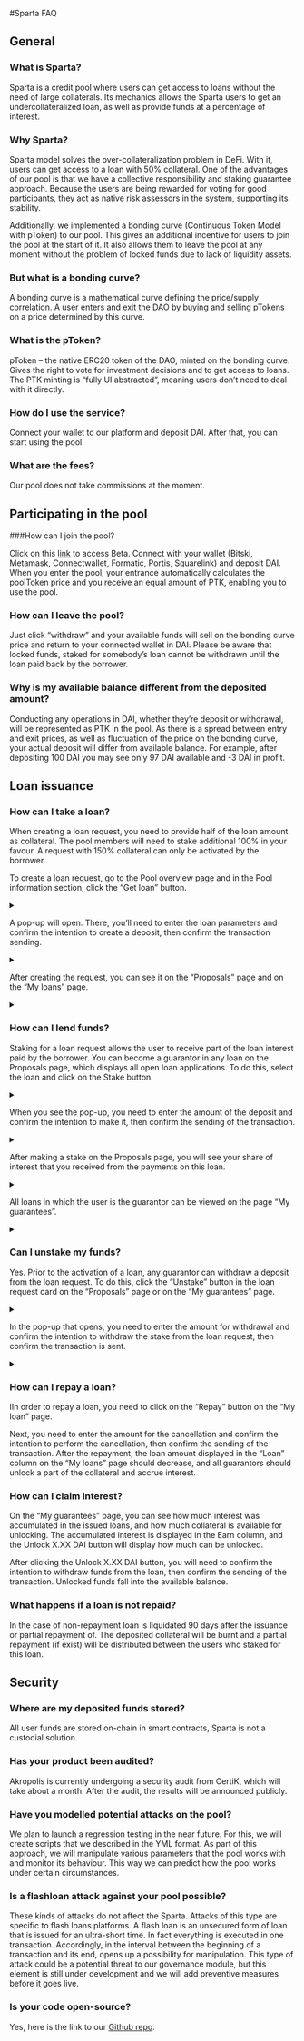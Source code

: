 ﻿#Sparta FAQ

## General

### What is Sparta?

Sparta is a credit pool where users can get access to loans without the need of large collaterals. Its mechanics allows the Sparta users to get an undercollateralized loan, as well as provide funds at a percentage of interest.

### Why Sparta?

Sparta model solves the over-collateralization problem in DeFi. With it, users can get access to a loan with 50% collateral. One of the advantages of our pool is that we have a collective responsibility and staking guarantee approach. Because the users are being rewarded for voting for good participants, they act as native risk assessors in the system, supporting its stability.

Additionally, we implemented a bonding curve (Continuous Token Model with pToken) to our pool. This gives an additional incentive for users to join the pool at the start of it. It also  allows them to leave the pool at any moment without the problem of locked funds due to lack of liquidity assets.

### But what is a bonding curve?
A bonding curve is a mathematical curve defining the price/supply correlation. A user enters and exit the DAO by buying and selling pTokens on a price determined by this curve.

### What is the pToken?
pToken – the native ERC20 token of the DAO, minted on the bonding curve. Gives the right to vote for investment decisions and to get access to loans. The PTK minting is “fully UI abstracted”, meaning users don’t need to deal with it directly.

### How do I use the service?
Connect your wallet to our platform and deposit DAI. After that, you can start using the pool.

### What are the fees?
Our pool does not take commissions at the moment.

## Participating in the pool

###How can I join the pool?

Click on this [link](http://sparta.akropolis.io) to access Beta. Connect with your wallet (Bitski, Metamask, Connectwallet, Formatic, Portis, Squarelink) and deposit DAI. When you enter the pool, your entrance automatically calculates the poolToken price and you receive an equal amount of PTK, enabling you to use the pool.

### How can I leave the pool? 

Just click “withdraw” and your available funds will sell on the bonding curve price and return to your connected wallet in DAI. Please be aware that locked funds, staked for somebody’s loan cannot be withdrawn until the loan paid back by the borrower. 

### Why is my available balance different from the deposited amount?

Conducting any operations in DAI, whether they’re deposit or withdrawal, will be represented as PTK in the pool. As there is a spread between entry and exit prices, as well as fluctuation of the price on the bonding curve, your actual deposit will differ from available balance. For example, after depositing 100 DAI you may see only 97 DAI available and -3 DAI in profit.

## Loan issuance

### How can I take a loan?

When creating a loan request, you need to provide half of the loan amount as collateral. The pool members will need to stake additional 100% in your favour. A request with 150% collateral can only be activated by the borrower.

To create a loan request, go to the Pool overview page and in the Pool information section, click the “Get loan” button.

<details>
<summary></br></summary> 
<img src="/images/poolfaq/getcredit1.png" alt="drawing"/>
</details>

A pop-up will open. There, you’ll need to enter the loan parameters and confirm the intention to create a deposit, then confirm the transaction sending.

<details>
<summary></br></summary> 
<img src="/images/poolfaq/getcredit2.png" alt="drawing" />
</details>

After creating the request, you can see it on the “Proposals” page and on the “My loans” page.

<details>
<summary></br></summary> 
<img src="/images/poolfaq/getcredit3.png" alt="drawing" />

</details>

### How can I lend funds?

Staking for a loan request allows the user to receive part of the loan interest paid by the borrower. You can become a guarantor in any loan on the Proposals page, which displays all open loan applications. To do this, select the loan and click on the Stake button.

<details>
<summary></br></summary> 
<img src="/images/poolfaq/stake0.png" alt="drawing" />
</details>

When you see the pop-up, you need to enter the amount of the deposit and confirm the intention to make it, then confirm the sending of the transaction.

<details>
<summary></br></summary> 
<img src="/images/poolfaq/stake1.png" alt="drawing" />
</details>

After making a stake on the Proposals page, you will see your share of interest that you received from the payments on this loan.

<details>
<summary></br></summary> 
<img src="/images/poolfaq/stake2.png" alt="drawing" />
</details>

All loans in which the user is the guarantor can be viewed on the page “My guarantees”.

<details>
<summary></br></summary> 
<img src="/images/poolfaq/stake3.png" alt="drawing" />
</details>

### Can I unstake my funds?

Yes. Prior to the activation of a loan, any guarantor can withdraw a deposit from the loan request. To do this, click the “Unstake” button in the loan request card on the “Proposals” page or on the “My guarantees” page.

<details>
<summary></br></summary> 
<img src="/images/poolfaq/stake4.png" alt="drawing" />
<img src="/images/poolfaq/stake3.png" alt="drawing" />
</details>

In the pop-up that opens, you need to enter the amount for withdrawal and confirm the intention to withdraw the stake from the loan request, then confirm the transaction is sent.

<details>
<summary></br></summary> 
<img src="/images/poolfaq/stake5.png" alt="drawing" />
</details>

### How can I repay a loan?

IIn order to repay a loan, you need to click on the “Repay” button on the “My loan” page.

Next, you need to enter the amount for the cancellation and confirm the intention to perform the cancellation, then confirm the sending of the transaction.
After the repayment, the loan amount displayed in the “Loan” column on the “My loans” page should decrease, and all guarantors should unlock a part of the collateral and accrue interest.

### How can I claim interest?

On the “My guarantees” page, you can see how much interest was accumulated in the issued loans, and how much collateral is available for unlocking. The accumulated interest is displayed in the Earn column, and the Unlock X.XX DAI button will display how much can be unlocked.

After clicking the Unlock X.XX DAI button, you will need to confirm the intention to withdraw funds from the loan, then confirm the sending of the transaction. Unlocked funds fall into the available balance.

### What happens if a loan is not repaid?

In the case of non-repayment loan is liquidated 90 days after the issuance or partial repayment of. The deposited collateral will be burnt and a partial repayment (if exist) will be distributed between the users who staked for this loan.

## Security

### Where are my deposited funds stored?

All user funds are stored on-chain in smart contracts, Sparta is not a custodial solution.

### Has your product been audited?

Akropolis is currently undergoing a security audit from CertiK, which will take about a month. After the audit, the results will be announced publicly.

### Have you modelled potential attacks on the pool?

We plan to launch a regression testing in the near future. 
For this, we will create scripts that we described in the YML format. As part of this approach, we will manipulate various parameters that the pool works with and monitor its behaviour. This way we can predict how the pool works under certain circumstances.

### Is a flashloan attack against your pool possible?

These kinds of attacks do not affect the Sparta. Attacks of this type are specific to flash loans platforms. A flash loan is an unsecured form of loan that is issued for an ultra-short time. In fact everything is executed in one transaction. Accordingly, in the interval between the beginning of a transaction and its end, opens up a possibility for manipulation. This type of attack could be a potential threat to our governance module, but this element is still under development and we will add preventive measures before it goes live.

### Is your code open-source?

Yes, here is the link to our [Github repo](https://github.com/akropolisio/akropolisOS).
